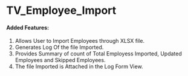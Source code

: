 # TV_Employee_Import

#### Added Features:
1. Allows User to Import Employees through XLSX file.
2. Generates Log Of the file Imported.
3. Provides Summary of count of Total Employess Imported, Updated Employees and Skipped Employees.
4. The file Imported is Attached in the Log Form View.